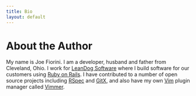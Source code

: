 ```yaml
---
title: Bio
layout: default
---
```


# About the Author

My name is Joe Fiorini. I am a developer, husband and father from Cleveland, Ohio. I work for [LeanDog Software][LeanDog] where I build software for our customers using [Ruby on Rails][RoR]. I have contributed to a number of open source projects including [RSpec][] and [GitX][], and also have my own [Vim][] plugin manager called [Vimmer][]. 

[LeanDog]:  http://www.leandog.com
[RoR]:      http://www.rubyonrails.org
[vim]:      http://www.vim.org
[vimmer]:   http://www.github.com/densitypop/vimmer
[rspec]:    http://www.relishapp.com/rspec
[gitx]:     http://gitx.frim.nl/
